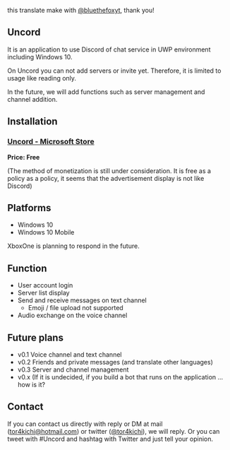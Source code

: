 
this translate make with [@bluethefoxyt](https://github.com/bluethefoxyt), thank you!

## Uncord
It is an application to use Discord of chat service in UWP environment including Windows 10.

On Uncord you can not add servers or invite yet. Therefore, it is limited to usage like reading only.

In the future, we will add functions such as server management and channel addition.

## Installation

### [Uncord - Microsoft Store](https://www.microsoft.com/ja-jp/store/p/uncord/9pk6s1zv593d)

**Price: Free**

(The method of monetization is still under consideration. It is free as a policy as a policy, it seems that the advertisement display is not like Discord)

## Platforms

* Windows 10
* Windows 10 Mobile

XboxOne is planning to respond in the future.

## Function

* User account login
* Server list display
* Send and receive messages on text channel
  * Emoji / file upload not supported
* Audio exchange on the voice channel

## Future plans

* v0.1 Voice channel and text channel
* v0.2 Friends and private messages (and translate other languages)
* v0.3 Server and channel management
* v0.x (If it is undecided, if you build a bot that runs on the application ... how is it?

## Contact

If you can contact us directly with reply or DM at mail (tor4kichi@hotmail.com) or twitter ([@tor4kichi](https://twitter.com/tor4kichi)), we will reply.
Or you can tweet with #Uncord and hashtag with Twitter and just tell your opinion.

